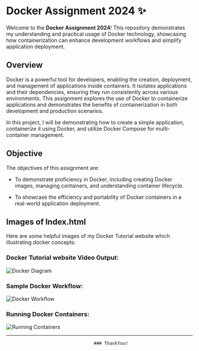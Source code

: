 # Docker Assignment 2024 ✨

Welcome to the **Docker Assignment 2024**! This repository demonstrates my understanding and practical usage of Docker technology, showcasing how containerization can enhance development workflows and simplify application deployment.


## Overview

Docker is a powerful tool for developers, enabling the creation, deployment, and management of applications inside containers. It isolates applications and their dependencies, ensuring they run consistently across various environments. This assignment explores the use of Docker to containerize applications and demonstrates the benefits of containerization in both development and production scenarios.

In this project, I will be demonstrating how to create a simple application, containerize it using Docker, and utilize Docker Compose for multi-container management. 

## Objective

The objectives of this assignment are:

- To demonstrate proficiency in Docker, including creating Docker images, managing containers, and understanding container lifecycle.

- To showcase the efficiency and portability of Docker containers in a real-world application deployment.


## Images of Index.html

Here are some helpful images of my Docker Tutorial website which illustrating docker concepts:

### Docker Tutorial website Video Output:
![Docker Diagram](https://github.com/user-attachments/assets/4dca248d-b104-4b1f-882f-2cf1cc265b4c)

### Sample Docker Workflow:
![Docker Workflow](https://github.com/user-attachments/assets/29eba0bc-581a-4a63-84af-0240da6b969a)

### Running Docker Containers:
![Running Containers](https://github.com/user-attachments/assets/9ced6be7-85e9-42cf-9a03-6774c5481454)

---

                                     ### ThankYou!





